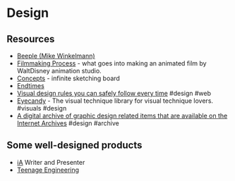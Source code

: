 # Design

## Resources

- [Beeple (Mike Winkelmann)](https://www.beeple-crap.com/)
- [Filmmaking Process](https://disneyanimation.com/process/) - what goes into making an animated film by WaltDisney animation studio.
- [Concepts](https://concepts.app) - infinite sketching board
- [Endtimes](https://endtimes.dev)
- [Visual design rules you can safely follow every time](https://anthonyhobday.com/sideprojects/saferules/) #design #web
- [Eyecandy](https://eycndy.co) - The visual technique library for visual technique lovers. #visuals #design
- [A digital archive of graphic design related items that are available on the Internet Archives](https://archives.design) #design #archive

## Some well-designed products

- [iA](https://ia.net/) Writer and Presenter
- [Teenage Engineering](https://teenage.engineering/)
